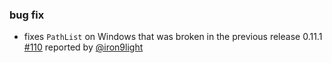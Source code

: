   [@iron9light]: https://github.com/iron9light
  [110]: https://github.com/sbt/sbt-assembly/issues/110

### bug fix

- fixes `PathList` on Windows that was broken in the previous release 0.11.1 [#110][110] reported by [@iron9light][@iron9light]
